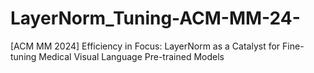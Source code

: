 # LayerNorm_Tuning-ACM-MM-24-
[ACM MM 2024] Efficiency in Focus: LayerNorm as a Catalyst for Fine-tuning Medical Visual Language Pre-trained Models
